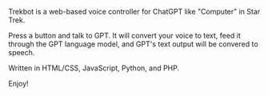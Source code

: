 Trekbot is a web-based voice controller for ChatGPT like "Computer" in Star Trek.  

Press a button and talk to GPT.  It will convert your voice to text, feed it through the GPT language model, and GPT's text output will be convered to speech.

Written in HTML/CSS, JavaScript, Python, and PHP.

Enjoy!
